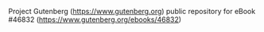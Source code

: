 Project Gutenberg (https://www.gutenberg.org) public repository for eBook #46832 (https://www.gutenberg.org/ebooks/46832)
